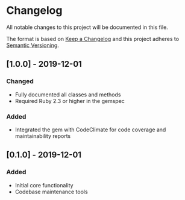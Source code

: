 # Changelog
All notable changes to this project will be documented in this file.

The format is based on [Keep a Changelog](http://keepachangelog.com/en/1.0.0/)
and this project adheres to [Semantic Versioning](http://semver.org/spec/v2.0.0.html).

## [1.0.0] - 2019-12-01
### Changed
- Fully documented all classes and methods
- Required Ruby 2.3 or higher in the gemspec
### Added
- Integrated the gem with CodeClimate for code coverage and maintainability reports

## [0.1.0] - 2019-12-01
### Added
- Initial core functionality
- Codebase maintenance tools

[Unreleased]: https://github.com/wilsonsilva/yn/compare/v1.0.0...HEAD
